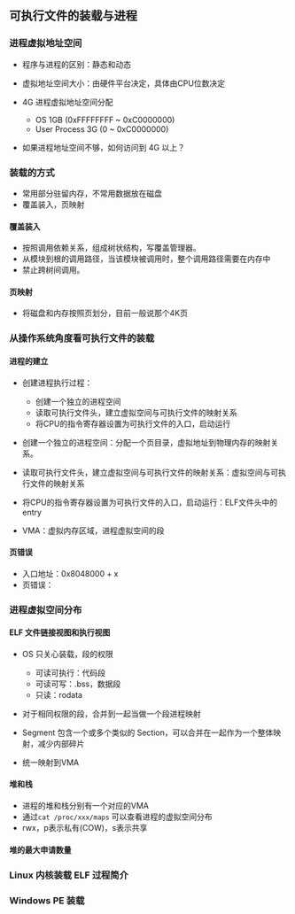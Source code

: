 ## 可执行文件的装载与进程

### 进程虚拟地址空间

- 程序与进程的区别：静态和动态
- 虚拟地址空间大小：由硬件平台决定，具体由CPU位数决定

- 4G 进程虚拟地址空间分配
    - OS 1GB (0xFFFFFFFF ~ 0xC0000000)
    - User Process 3G (0 ~ 0xC0000000)

- 如果进程地址空间不够，如何访问到 4G 以上？  

### 装载的方式

- 常用部分驻留内存，不常用数据放在磁盘
- 覆盖装入，页映射

#### 覆盖装入
- 按照调用依赖关系，组成树状结构，写覆盖管理器。
- 从模块到根的调用路径，当该模块被调用时，整个调用路径需要在内存中
- 禁止跨树间调用。

#### 页映射
- 将磁盘和内存按照页划分，目前一般说那个4K页

### 从操作系统角度看可执行文件的装载

#### 进程的建立
- 创建进程执行过程：
    - 创建一个独立的进程空间
    - 读取可执行文件头，建立虚拟空间与可执行文件的映射关系
    - 将CPU的指令寄存器设置为可执行文件的入口，启动运行

- 创建一个独立的进程空间：分配一个页目录，虚拟地址到物理内存的映射关系。
- 读取可执行文件头，建立虚拟空间与可执行文件的映射关系：虚拟空间与可执行文件的映射关系
- 将CPU的指令寄存器设置为可执行文件的入口，启动运行：ELF文件头中的entry

- VMA：虚拟内存区域，进程虚拟空间的段

#### 页错误
- 入口地址：0x8048000 + x
- 页错误：

### 进程虚拟空间分布

#### ELF 文件链接视图和执行视图
- OS 只关心装载，段的权限
    - 可读可执行：代码段
    - 可读可写：.bss，数据段
    - 只读：rodata

- 对于相同权限的段，合并到一起当做一个段进程映射
- Segment 包含一个或多个类似的 Section，可以合并在一起作为一个整体映射，减少内部碎片
- 统一映射到VMA


#### 堆和栈
- 进程的堆和栈分别有一个对应的VMA
- 通过`cat /proc/xxx/maps` 可以查看进程的虚拟空间分布
- rwx，p表示私有(COW)，s表示共享


#### 堆的最大申请数量


### Linux 内核装载 ELF 过程简介


### Windows PE 装载

